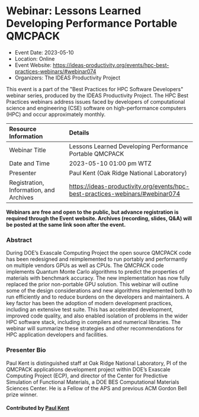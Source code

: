 













			   

<!-- Note: this label does NOT include the trailing colon -->





# Webinar: Lessons Learned Developing Performance Portable QMCPACK

- Event Date: 2023-05-10
- Location: Online
- Event Website: https://ideas-productivity.org/events/hpc-best-practices-webinars/#webinar074
- Organizers: The IDEAS Productivity Project
			   
This event is a part of the "Best Practices for HPC Software
Developers" webinar series, produced by the IDEAS Productivity
Project. The HPC Best Practices webinars address issues faced by
developers of computational science and engineering (CSE) software on
high-performance computers (HPC) and occur approximately monthly.

Resource Information | Details
:--- | :---			   
Webinar Title | Lessons Learned Developing Performance Portable QMCPACK
Date and Time | 2023-05-10 01:00 pm WTZ
Presenter | Paul Kent (Oak Ridge National Laboratory)
Registration, Information, and Archives | 	<https://ideas-productivity.org/events/hpc-best-practices-webinars/#webinar074>	   

**Webinars are free and open to the public, but advance registration is required through the Event website. Archives (recording, slides, Q&A) will be posted at the same link soon after the event.**

### Abstract
<p>During DOE’s Exascale Computing Project the open source QMCPACK code has been redesigned and reimplemented to run portably and performantly on multiple vendors GPUs as well as CPUs. The QMCPACK code implements Quantum Monte Carlo algorithms to predict the properties of materials with benchmark accuracy. The new implementation has now fully replaced the prior non-portable GPU solution. This webinar will outline some of the design considerations and new algorithms implemented both to run efficiently and to reduce burdens on the developers and maintainers. A key factor has been the adoption of modern development practices, including an extensive test suite. This has accelerated development, improved code quality, and also enabled isolation of problems in the wider HPC software stack, including in compilers and numerical libraries. The webinar will summarize these strategies and other recommendations for HPC application developers and facilities.</p>



### Presenter Bio
<p>Paul Kent is distinguished staff at Oak Ridge National Laboratory, PI of the QMCPACK applications development project within DOE’s Exascale Computing Project (ECP), and director of the Center for Predictive Simulation of Functional Materials, a DOE BES Computational Materials Sciences Center. He is a Fellow of the APS and previous ACM Gordon Bell prize winner.</p>

    

#### Contributed by [Paul Kent](https://github.com/prckent "Paul Kent GitHub profile")

<!---
Publish: yes
Categories: skills
Topics: "software process improvement", "software engineering",  "high-performance computing (hpc)", "performance at leadership computing facilities", "online learning"
Level: 2
Prerequisites: default
Aggregate: none
--->






